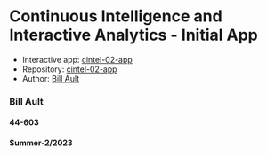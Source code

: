 # Continuous Intelligence and Interactive Analytics - Initial App

- Interactive app: [cintel-02-app](https://wfault-apps.shinyapps.io/cintel-02-app/)
- Repository: [cintel-02-app](https://github.com/wfaultms/cintel-02-app)
- Author: [Bill Ault](https://github.com/wfaultms)

### Bill Ault
#### 44-603
#### Summer-2/2023

